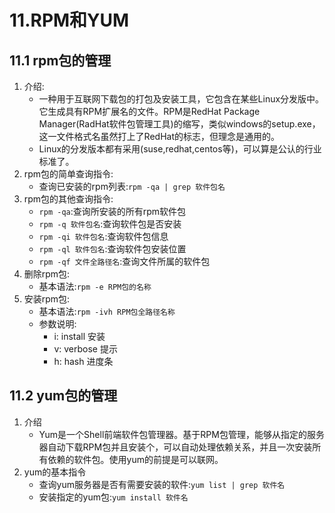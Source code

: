 # 11.RPM和YUM
## 11.1 rpm包的管理
1. 介绍:
   - 一种用于互联网下载包的打包及安装工具，它包含在某些Linux分发版中。它生成具有RPM扩展名的文件。RPM是RedHat Package Manager(RadHat软件包管理工具)的缩写，类似windows的setup.exe，这一文件格式名虽然打上了RedHat的标志，但理念是通用的。
   - Linux的分发版本都有采用(suse,redhat,centos等)，可以算是公认的行业标准了。
2. rpm包的简单查询指令:
   - 查询已安装的rpm列表:`rpm -qa | grep 软件包名`
3. rpm包的其他查询指令:
   - `rpm -qa`:查询所安装的所有rpm软件包
   - `rpm -q 软件包名`:查询软件包是否安装
   - `rpm -qi 软件包名`:查询软件包信息
   - `rpm -ql 软件包名`:查询软件包安装位置
   - `rpm -qf 文件全路径名`:查询文件所属的软件包
4. 删除rpm包:
   - 基本语法:`rpm -e RPM包的名称`
5. 安装rpm包:
   - 基本语法:`rpm -ivh RPM包全路径名称`
   - 参数说明:
     - i: install 安装
     - v: verbose 提示
     - h: hash 进度条
## 11.2 yum包的管理
1. 介绍
   - Yum是一个Shell前端软件包管理器。基于RPM包管理，能够从指定的服务器自动下载RPM包并且安装个，可以自动处理依赖关系，并且一次安装所有依赖的软件包。使用yum的前提是可以联网。
2. yum的基本指令
   - 查询yum服务器是否有需要安装的软件:`yum list | grep 软件名`
   - 安装指定的yum包:`yum install 软件名`
   